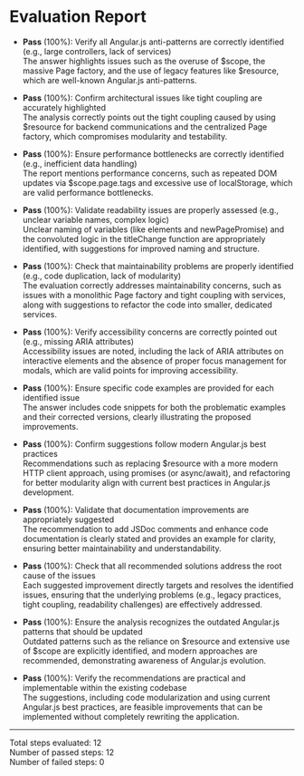 # Evaluation Report

- **Pass** (100%): Verify all Angular.js anti-patterns are correctly identified (e.g., large controllers, lack of services)  
  The answer highlights issues such as the overuse of $scope, the massive Page factory, and the use of legacy features like $resource, which are well-known Angular.js anti-patterns.

- **Pass** (100%): Confirm architectural issues like tight coupling are accurately highlighted  
  The analysis correctly points out the tight coupling caused by using $resource for backend communications and the centralized Page factory, which compromises modularity and testability.

- **Pass** (100%): Ensure performance bottlenecks are correctly identified (e.g., inefficient data handling)  
  The report mentions performance concerns, such as repeated DOM updates via $scope.page.tags and excessive use of localStorage, which are valid performance bottlenecks.

- **Pass** (100%): Validate readability issues are properly assessed (e.g., unclear variable names, complex logic)  
  Unclear naming of variables (like elements and newPagePromise) and the convoluted logic in the titleChange function are appropriately identified, with suggestions for improved naming and structure.

- **Pass** (100%): Check that maintainability problems are properly identified (e.g., code duplication, lack of modularity)  
  The evaluation correctly addresses maintainability concerns, such as issues with a monolithic Page factory and tight coupling with services, along with suggestions to refactor the code into smaller, dedicated services.

- **Pass** (100%): Verify accessibility concerns are correctly pointed out (e.g., missing ARIA attributes)  
  Accessibility issues are noted, including the lack of ARIA attributes on interactive elements and the absence of proper focus management for modals, which are valid points for improving accessibility.

- **Pass** (100%): Ensure specific code examples are provided for each identified issue  
  The answer includes code snippets for both the problematic examples and their corrected versions, clearly illustrating the proposed improvements.

- **Pass** (100%): Confirm suggestions follow modern Angular.js best practices  
  Recommendations such as replacing $resource with a more modern HTTP client approach, using promises (or async/await), and refactoring for better modularity align with current best practices in Angular.js development.

- **Pass** (100%): Validate that documentation improvements are appropriately suggested  
  The recommendation to add JSDoc comments and enhance code documentation is clearly stated and provides an example for clarity, ensuring better maintainability and understandability.

- **Pass** (100%): Check that all recommended solutions address the root cause of the issues  
  Each suggested improvement directly targets and resolves the identified issues, ensuring that the underlying problems (e.g., legacy practices, tight coupling, readability challenges) are effectively addressed.

- **Pass** (100%): Ensure the analysis recognizes the outdated Angular.js patterns that should be updated  
  Outdated patterns such as the reliance on $resource and extensive use of $scope are explicitly identified, and modern approaches are recommended, demonstrating awareness of Angular.js evolution.

- **Pass** (100%): Verify the recommendations are practical and implementable within the existing codebase  
  The suggestions, including code modularization and using current Angular.js best practices, are feasible improvements that can be implemented without completely rewriting the application.

---

Total steps evaluated: 12  
Number of passed steps: 12  
Number of failed steps: 0